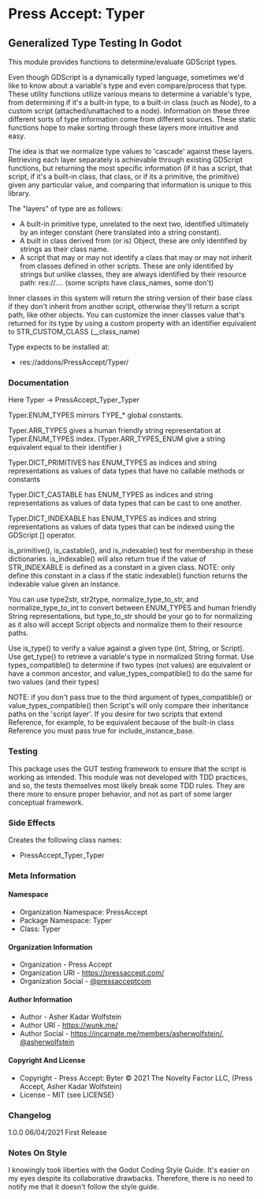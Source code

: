 # Press Accept: Typer
## Generalized Type Testing In Godot

This module provides functions to determine/evaluate GDScript types.

Even though GDScript is a dynamically typed language, sometimes we'd like to know about a variable's type and even compare/process that type. These utility functions utilize various means to determine a variable's type, from determining if it's a built-in type, to a built-in class (such as Node), to a custom script (attached/unattached to a node). Information on these three different sorts of type information come from different sources. These static functions hope to make sorting through these layers more intuitive and easy.

The idea is that we normalize type values to 'cascade' against these layers. Retrieving each layer separately is achievable through existing GDScript functions, but returning the most specific information (if it has a script, that script, if it's a built-in class, that class, or if its a primitive, the primitive) given any particular value, and comparing that information is unique to this library.

The "layers" of type are as follows:

- A built-in primitive type, unrelated to the next two, identified ultimately by an integer constant (here translated into a string constant).
- A built in class derived from (or is) Object, these are only identified by strings as their class name.
- A script that may or may not identify a class that may or may not inherit from classes defined in other scripts. These are only identified by strings but unlike classes, they are always identified by their resource path: res://.... (some scripts have class_names, some don't)

Inner classes in this system will return the string version of their base class if they don't inherit from another script, otherwise they'll return a script path, like other objects. You can customize the inner classes value that's returned for its type by using a custom property with an identifier equivalent to STR_CUSTOM_CLASS (__class_name)

Type expects to be installed at:

- res://addons/PressAccept/Typer/

### Documentation

Here Typer -> PressAccept_Typer_Typer

Typer.ENUM_TYPES mirrors TYPE_* global constants.

Typer.ARR_TYPES gives a human friendly string representation at Typer.ENUM_TYPES index. (Typer.ARR_TYPES_ENUM give a string equivalent equal to their identifier )

Typer.DICT_PRIMITIVES has ENUM_TYPES as indices and string representations as values of data types that have no callable methods or constants

Typer.DICT_CASTABLE has ENUM_TYPES as indices and string representations as values of data types that can be cast to one another.

Typer.DICT_INDEXABLE has ENUM_TYPES as indices and string representations as values of data types that can be indexed using the GDScript [] operator.

is_primitive(), is_castable(), and is_indexable() test for membership in these dictionaries. is_indexable() will also return true if the value of STR_INDEXABLE is defined as a constant in a given class. NOTE: only define this constant in a class if the static indexable() function returns the indexable value given an instance.

You can use type2str, str2type, normalize_type_to_str, and normalize_type_to_int to convert between ENUM_TYPES and human friendly String representations, but type_to_str should be your go to for normalizing as it also will accept Script objects and normalize them to their resource paths.

Use is_type() to verify a value against a given type (int, String, or Script). Use get_type() to retrieve a variable's type in normalized String format. Use types_compatible() to determine if two types (not values) are equivalent or have a common ancestor, and value_types_compatible() to do the same for two values (and their types)

NOTE: if you don't pass true to the third argument of types_compatible() or value_types_compatible() then Script's will only compare their inheritance paths on the 'script layer'. If you desire for two scripts that extend Reference, for example, to be equivalent because of the built-in class Reference you must pass true for include_instance_base.

### Testing

This package uses the GUT testing framework to ensure that the script is working as intended. This module was not developed with TDD practices, and so, the tests themselves most likely break some TDD rules. They are there more to ensure proper behavior, and not as part of some larger conceptual framework.

### Side Effects

Creates the following class names:

- PressAccept\_Typer\_Typer

### Meta Information

#### Namespace

- Organization Namespace: PressAccept
- Package Namespace: Typer
- Class: Typer

#### Organization Information

- Organization - Press Accept
- Organization URI - https://pressaccept.com/
- Organization Social - [@pressacceptcom](https://twitter.com/pressacceptcom)

#### Author Information

- Author - Asher Kadar Wolfstein
- Author URI - https://wunk.me/
- Author Social - https://incarnate.me/members/asherwolfstein/, [@asherwolfstein](https://twitter.com/asherwolfstein)

#### Copyright And License

- Copyright - Press Accept: Byter © 2021 The Novelty Factor LLC, (Press Accept, Asher Kadar Wolfstein)
- License - MIT (see LICENSE)

### Changelog

1.0.0 06/04/2021 First Release

### Notes On Style

I knowingly took liberties with the Godot Coding Style Guide. It's easier on my eyes despite its collaborative drawbacks. Therefore, there is no need to notify me that it doesn't follow the style guide.

